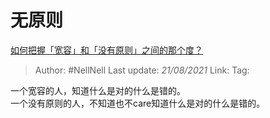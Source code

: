 # 无原则
[如何把握「宽容」和「没有原则」之间的那个度？](https://www.zhihu.com/question/19666646/answer/12792783)

> Author: #NellNell 
> Last update: *21/08/2021* 
> Link:
> Tag: 

一个宽容的人，知道什么是对的什么是错的。  
一个没有原则的人，不知道也不care知道什么是对的什么是错的。